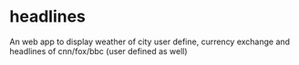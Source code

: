 # headlines
An web app to display weather of city user define, currency exchange and headlines of cnn/fox/bbc (user defined as well)
